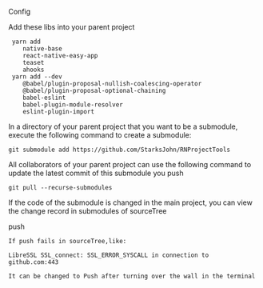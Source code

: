 Config

Add these libs into your parent project

     yarn add 
        native-base
        react-native-easy-app
        teaset
        ahooks
     yarn add --dev 
        @babel/plugin-proposal-nullish-coalescing-operator
        @babel/plugin-proposal-optional-chaining
        babel-eslint
        babel-plugin-module-resolver
        eslint-plugin-import
        
In a directory of your parent project that you want to be a submodule, execute the following command to create a submodule:
    
    git submodule add https://github.com/StarksJohn/RNProjectTools
    
    
All collaborators of your parent project can use the following command to update the latest commit of this submodule you push
        
    git pull --recurse-submodules

If the code of the submodule is changed in the main project, you can view the change record in submodules of sourceTree

push

    If push fails in sourceTree,like:
    
    LibreSSL SSL_connect: SSL_ERROR_SYSCALL in connection to github.com:443 

    It can be changed to Push after turning over the wall in the terminal

